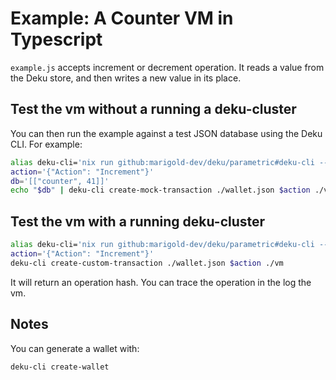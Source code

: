 # Example: A Counter VM in Typescript

`example.js` accepts increment or decrement operation.
It reads a value from the Deku store, and then writes a
new value in its place.

## Test the vm without a running a deku-cluster 

You can then run the example against a test JSON database using
the Deku CLI. For example:
```bash
alias deku-cli='nix run github:marigold-dev/deku/parametric#deku-cli --' # If you don't have nix, deku-cli can be found in the _build folder of the project
action='{"Action": "Increment"}'
db='[["counter", 41]]'
echo "$db" | deku-cli create-mock-transaction ./wallet.json $action ./vm
```

## Test the vm with a running deku-cluster

```bash
alias deku-cli='nix run github:marigold-dev/deku/parametric#deku-cli --' # If you don't have nix, deku-cli can be found in the _build folder of the project
action='{"Action": "Increment"}'
deku-cli create-custom-transaction ./wallet.json $action ./vm
```
It will return an operation hash. You can trace the operation in the log the vm.


## Notes

You can generate a wallet with:
```bash
deku-cli create-wallet
```
